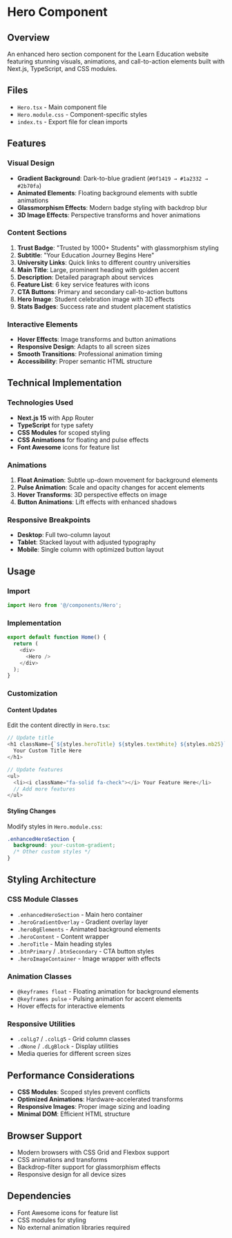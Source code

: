 # Hero Component

## Overview
An enhanced hero section component for the Learn Education website featuring stunning visuals, animations, and call-to-action elements built with Next.js, TypeScript, and CSS modules.

## Files
- `Hero.tsx` - Main component file
- `Hero.module.css` - Component-specific styles
- `index.ts` - Export file for clean imports

## Features

### Visual Design
- **Gradient Background**: Dark-to-blue gradient (`#0f1419 → #1a2332 → #2b70fa`)
- **Animated Elements**: Floating background elements with subtle animations
- **Glassmorphism Effects**: Modern badge styling with backdrop blur
- **3D Image Effects**: Perspective transforms and hover animations

### Content Sections
1. **Trust Badge**: "Trusted by 1000+ Students" with glassmorphism styling
2. **Subtitle**: "Your Education Journey Begins Here"
3. **University Links**: Quick links to different country universities
4. **Main Title**: Large, prominent heading with golden accent
5. **Description**: Detailed paragraph about services
6. **Feature List**: 6 key service features with icons
7. **CTA Buttons**: Primary and secondary call-to-action buttons
8. **Hero Image**: Student celebration image with 3D effects
9. **Stats Badges**: Success rate and student placement statistics

### Interactive Elements
- **Hover Effects**: Image transforms and button animations
- **Responsive Design**: Adapts to all screen sizes
- **Smooth Transitions**: Professional animation timing
- **Accessibility**: Proper semantic HTML structure

## Technical Implementation

### Technologies Used
- **Next.js 15** with App Router
- **TypeScript** for type safety
- **CSS Modules** for scoped styling
- **CSS Animations** for floating and pulse effects
- **Font Awesome** icons for feature list

### Animations
1. **Float Animation**: Subtle up-down movement for background elements
2. **Pulse Animation**: Scale and opacity changes for accent elements
3. **Hover Transforms**: 3D perspective effects on image
4. **Button Animations**: Lift effects with enhanced shadows

### Responsive Breakpoints
- **Desktop**: Full two-column layout
- **Tablet**: Stacked layout with adjusted typography
- **Mobile**: Single column with optimized button layout

## Usage

### Import
```typescript
import Hero from '@/components/Hero';
```

### Implementation
```typescript
export default function Home() {
  return (
    <div>
      <Hero />
    </div>
  );
}
```

### Customization

#### Content Updates
Edit the content directly in `Hero.tsx`:

```typescript
// Update title
<h1 className={`${styles.heroTitle} ${styles.textWhite} ${styles.mb25}`}>
  Your Custom Title Here
</h1>

// Update features
<ul>
  <li><i className="fa-solid fa-check"></i> Your Feature Here</li>
  // Add more features
</ul>
```

#### Styling Changes
Modify styles in `Hero.module.css`:

```css
.enhancedHeroSection {
  background: your-custom-gradient;
  /* Other custom styles */
}
```

## Styling Architecture

### CSS Module Classes
- `.enhancedHeroSection` - Main hero container
- `.heroGradientOverlay` - Gradient overlay layer
- `.heroBgElements` - Animated background elements
- `.heroContent` - Content wrapper
- `.heroTitle` - Main heading styles
- `.btnPrimary` / `.btnSecondary` - CTA button styles
- `.heroImageContainer` - Image wrapper with effects

### Animation Classes
- `@keyframes float` - Floating animation for background elements
- `@keyframes pulse` - Pulsing animation for accent elements
- Hover effects for interactive elements

### Responsive Utilities
- `.colLg7` / `.colLg5` - Grid column classes
- `.dNone` / `.dLgBlock` - Display utilities
- Media queries for different screen sizes

## Performance Considerations

- **CSS Modules**: Scoped styles prevent conflicts
- **Optimized Animations**: Hardware-accelerated transforms
- **Responsive Images**: Proper image sizing and loading
- **Minimal DOM**: Efficient HTML structure

## Browser Support

- Modern browsers with CSS Grid and Flexbox support
- CSS animations and transforms
- Backdrop-filter support for glassmorphism effects
- Responsive design for all device sizes

## Dependencies

- Font Awesome icons for feature list
- CSS modules for styling
- No external animation libraries required
